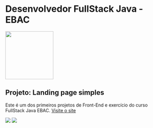 # Desenvolvedor FullStack Java - EBAC 
<img src="https://i.postimg.cc/3xbR5F7H/rounded-in-photoretrica.png" width="150">

## Projeto: Landing page simples
Este é um dos primeiros projetos de Front-End e exercício do curso FullStack Java EBAC. 
<a href="https://ebac-proj-landing-page.vercel.app/">Visite o site</a>

<img src="https://i.postimg.cc/x8bGM1RX/Captura-de-tela-de-2023-11-22-15-35-00.png">
<img src="https://i.postimg.cc/6pBjJCcz/Captura-de-tela-de-2023-11-22-15-35-17.png">
